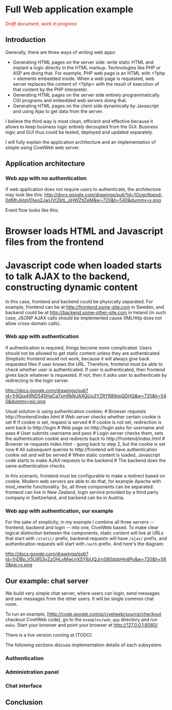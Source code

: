 # Full Web application example

*<font color="red">Draft document, work in progress</font>*

## Introduction 

Generally, there are three ways of writing web apps:
   * Generating HTML pages on the server side: write static HTML and implant a logic directly in the HTML markup.  Technologies like PHP or ASP are doing that. For example, PHP web page is an HTML with <?php > elements embedded inside. When a web page is requested, web server replaces the content of <?php> with the result of execution of that content by the PHP interpreter.
   * Generating HTML pages on the server side entirely programmatically. CGI programs and embedded web servers doing that.
   * Generating HTML pages on the client side dynamically by Javascript and using Ajax to get data from the server.

I believe the third way is most clean, efficient and effective because it allows to keep business logic entirely decoupled from the GUI. Business logic and GUI thus could be tested, deployed and updated separately.

I will fully explain the application architecture and an implementation of simple using CivetWeb web server.

## Application architecture 

### Web app with no authentication 

If web application does not require users to authenticate, the architecture may look like this:  http://docs.google.com/drawings/pub?id=1Ougc6ppxd-0dMhJkIgV0Iws2JwUVtZktL_qHWZtlZeM&w=720&h=540&dummy=x.png

Event flow looks like this:
   # Browser loads HTML and Javascript files from the frontend
   # Javascript code when loaded starts to talk AJAX to the backend, constructing dynamic content

In this case, frontend and backend could be physically separated. For example, frontend can be at http://frontend.some-site.com in Sweden, and backend could be at http://backend.some-other-site.com in Ireland (in such case, JSONP AJAX calls should be implemented cause XMLHttp does not allow cross-domain calls).

### Web app with authentication 

If authentication is required, things become more complicated. Users should not be allowed to get static content unless they are authenticated. Simplistic frontend would not work, because it will always give back requested files if user knows the URL. Therefore, frontend must be able to check whether user is authenticated. If user is authenticated, then frontend gives back whatever is requested. If not, then it asks user to authenticate by redirecting to the login server. 

http://docs.google.com/drawings/pub?id=1r9Qia49ND54SHaCa7xmRkNJAXQUu3YZRYR8IklpQDHQ&w=720&h=540&dummy=pic.png

Usual solution is using authentication cookies:
    # Browser requests http://frontend/index.html
    # Web server checks whether certain cookie is set
    # If cookie is set, request is served
    # If cookie is not set, redirection is sent back to http://login
    # Web page on http://login asks for username and pass
    # User submits username and pass
    # Login server checks them, sets the authentication cookie and redirects back to http://frontend/index.html
    # Browser re-requests index.html - going back to step 2, but the cookie is set now
    # All subsequent queries to http://frontend will have authentication cookie set and will be served
    # When static content is loaded, Javascript code starts to make AJAX requests to the backend
    # The backend does the same authentication checks

In this scenario, frontend must be configurable to make a redirect based on cookie. Modern web servers are able to do that, for example Apache with mod_rewrite functionality. So, all three components can be separated: frontend can live in New Zealand, login service provided by a third party company in Switzerland, and backend can be in Austria. 

### Web app with authentication, our example 

For the sake of simplicity, in my example I combine all three servers -- frontend, backend and login -- into one, CivetWeb based. To make clear logical distinction between the components, static content will live at URLs that start with `/static/` prefix, backend requests will have `/ajax/` prefix, and authentication requests will start with `/auth` prefix. And here's the diagram:

http://docs.google.com/drawings/pub?id=1nDBp_V5U953yZzOHLvMwcnXSYIbUQJrnS80dqbHn4Po&w=720&h=560&pic=x.png

## Our example: chat server 

We build very simple chat server, where users can login, send messages and see messages from the other users. It will be single common chat room. 

To run an example, [http://code.google.com/p/civetweb/source/checkout checkout CivetWeb code], go to the `examples/web_app` directory and run `make`.  Start your browser and point your browser at http://127.0.0.1:8080/

There is a live version running at [TODO]

The following sections discuss implementation details of each subsystem.

### Authentication 

### Administration panel 

### Chat interface 

## Conclusion 

